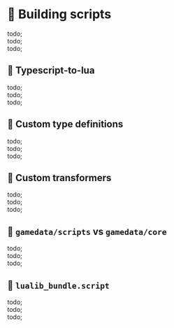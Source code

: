 # 🥑 Building scripts

todo; <br/>
todo; <br/>
todo; <br/>

## 🥑 Typescript-to-lua

todo; <br/>
todo; <br/>
todo; <br/>

## 🥑 Custom type definitions

todo; <br/>
todo; <br/>
todo; <br/>

## 🥑 Custom transformers

todo; <br/>
todo; <br/>
todo; <br/>

## 🥑 `gamedata/scripts` vs `gamedata/core`

todo; <br/>
todo; <br/>
todo; <br/>

## 🥑 `lualib_bundle.script`

todo; <br/>
todo; <br/>
todo; <br/>
